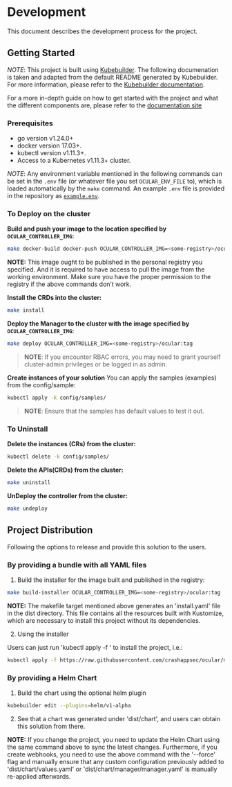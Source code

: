 # Development

This document describes the development process for the project.

## Getting Started

*NOTE*: This project is built using [Kubebuilder](https://kubebuilder.io/).
The following documenation is taken and adapted from the default README generated
by Kubebuilder. For more information, please refer to the [Kubebuilder documentation](https://kubebuilder.io/).

For a more in-depth guide on how to get started with the project and what the different components
are, please refer to the [documentation site](https://ocularproject.io/docs/)

### Prerequisites
- go version v1.24.0+
- docker version 17.03+.
- kubectl version v1.11.3+.
- Access to a Kubernetes v1.11.3+ cluster.

*NOTE*: Any environment variable mentioned in the following commands can be set in the
`.env` file (or whatever file you set `OCULAR_ENV_FILE` to), which is loaded automatically by the `make` command.
An example `.env` file is provided in the repository as [`example.env`](/example.env).

### To Deploy on the cluster
**Build and push your image to the location specified by `OCULAR_CONTROLLER_IMG`:**

```sh
make docker-build docker-push OCULAR_CONTROLLER_IMG=<some-registry>/ocular:tag
```

**NOTE:** This image ought to be published in the personal registry you specified.
And it is required to have access to pull the image from the working environment.
Make sure you have the proper permission to the registry if the above commands don’t work.

**Install the CRDs into the cluster:**

```sh
make install
```

**Deploy the Manager to the cluster with the image specified by `OCULAR_CONTROLLER_IMG`:**

```sh
make deploy OCULAR_CONTROLLER_IMG=<some-registry>/ocular:tag
```

> **NOTE**: If you encounter RBAC errors, you may need to grant yourself cluster-admin
privileges or be logged in as admin.

**Create instances of your solution**
You can apply the samples (examples) from the config/sample:

```sh
kubectl apply -k config/samples/
```

>**NOTE**: Ensure that the samples has default values to test it out.

### To Uninstall
**Delete the instances (CRs) from the cluster:**

```sh
kubectl delete -k config/samples/
```

**Delete the APIs(CRDs) from the cluster:**

```sh
make uninstall
```

**UnDeploy the controller from the cluster:**

```sh
make undeploy
```

## Project Distribution

Following the options to release and provide this solution to the users.

### By providing a bundle with all YAML files

1. Build the installer for the image built and published in the registry:

```sh
make build-installer OCULAR_CONTROLLER_IMG=<some-registry>/ocular:tag
```

**NOTE:** The makefile target mentioned above generates an 'install.yaml'
file in the dist directory. This file contains all the resources built
with Kustomize, which are necessary to install this project without its
dependencies.

2. Using the installer

Users can just run 'kubectl apply -f <URL for YAML BUNDLE>' to install
the project, i.e.:

```sh
kubectl apply -f https://raw.githubusercontent.com/crashappsec/ocular/main/dist/install.yaml
```

### By providing a Helm Chart

1. Build the chart using the optional helm plugin

```sh
kubebuilder edit --plugins=helm/v1-alpha
```

2. See that a chart was generated under 'dist/chart', and users
   can obtain this solution from there.

**NOTE:** If you change the project, you need to update the Helm Chart
using the same command above to sync the latest changes. Furthermore,
if you create webhooks, you need to use the above command with
the '--force' flag and manually ensure that any custom configuration
previously added to 'dist/chart/values.yaml' or 'dist/chart/manager/manager.yaml'
is manually re-applied afterwards.



